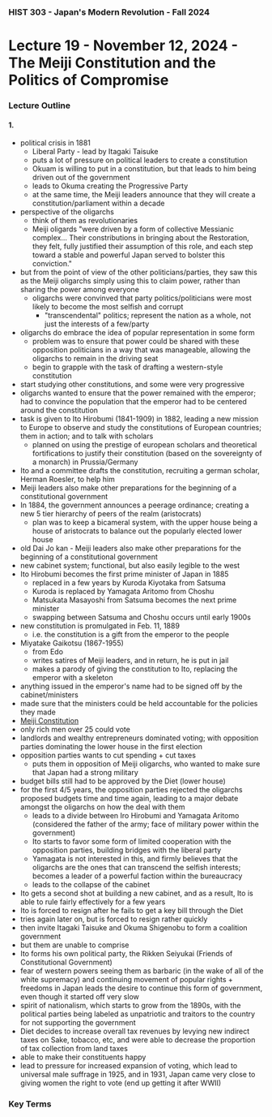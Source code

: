 ### HIST 303 - Japan's Modern Revolution - Fall 2024

[//]: <> (use `gqap` to force wrap text)
[//]: <> (use `:noa w` to save without autoformatting)

# Lecture 19 - November 12, 2024 - The Meiji Constitution and the Politics of Compromise

### Lecture Outline

#### 1.

- political crisis in 1881
  - Liberal Party - lead by Itagaki Taisuke
  - puts a lot of pressure on political leaders to create a constitution
  - Okuam is willing to put in a constitution, but that leads to him being driven out of the
    government
  - leads to Okuma creating the Progressive Party
  - at the same time, the Meiji leaders announce that they will create a constitution/parliament
    within a decade
- perspective of the oligarchs
  - think of them as revolutionaries
  - Meiji oligards "were driven by a form of collective Messianic complex... Their constributions in
    bringing about the Restoration, they felt, fully justified their assumption of this role, and each
    step toward a stable and powerful Japan served to bolster this conviction."
- but from the point of view of the other politicians/parties, they saw this as the Meiji oligarchs
  simply using this to claim power, rather than sharing the power among everyone
  - oligarchs were convinved that party politics/politicians were most likely to become the most
    selfish and corrupt
    - "transcendental" politics; represent the nation as a whole, not just the interests of a
      few/party
- oligarchs do embrace the idea of popular representation in some form
  - problem was to ensure that power could be shared with these opposition politicians in a way that
    was manageable, allowing the oligarchs to remain in the driving seat
  - begin to grapple with the task of drafting a western-style constitution
- start studying other constitutions, and some were very progressive
- oligarchs wanted to ensure that the power remained with the emperor; had to convince the
  population that the emperor had to be centered around the constitution
- task is given to Ito Hirobumi (1841-1909) in 1882, leading a new mission to Europe to observe and
  study the constitutions of European countries; them in action; and to talk with scholars
  - planned on using the prestige of european scholars and theoretical fortifications to justify
    their constitution (based on the sovereignty of a monarch) in Prussia/Germany
- Ito and a committee drafts the constitution, recruiting a german scholar, Herman Roesler, to help him
- Meiji leaders also make other preparations for the beginning of a constitutional government
- In 1884, the government announces a peerage ordinance; creating a new 5 tier hierarchy of peers of
  the realm (aristocrats)
  - plan was to keep a bicameral system, with the upper house being a house of aristocrats to
    balance out the popularly elected lower house
- old Dai Jo kan - Meiji leaders also make other preparations for the beginning of a constitutional
  government
- new cabinet system; functional, but also easily legible to the west
- Ito Hirobumi becomes the first prime minister of Japan in 1885
  - replaced in a few years by Kuroda Kiyotaka from Satsuma
  - Kuroda is replaced by Yamagata Aritomo from Choshu
  - Matsukata Masayoshi from Satsuma becomes the next prime minister
  - swapping between Satsuma and Choshu occurs until early 1900s
- new constitution is promulgated in Feb. 11, 1889
  - i.e. the constitution is a gift from the emperor to the people
- Miyatake Gaikotsu (1867-1955)
  - from Edo
  - writes satires of Meiji leaders, and in return, he is put in jail
  - makes a parody of giving the constitution to Ito, replacing the emperor with a skeleton
- anything issued in the emperor's name had to be signed off by the cabinet/ministers
- made sure that the ministers could be held accountable for the policies they made
- [Meiji Constitution](https://www.ndl.go.jp/constitution/e/etc/c02.html)
- only rich men over 25 could vote
- landlords and wealthy entrepreneurs dominated voting; with opposition parties dominating the lower
  house in the first election
- opposition parties wants to cut spending + cut taxes
  - puts them in opposition of Meiji oligarchs, who wanted to make sure that Japan had a strong
    military
- budget bills still had to be approved by the Diet (lower house)
- for the first 4/5 years, the opposition parties rejected the oligarchs proposed budgets time and
  time again, leading to a major debate amongst the oligarchs on how the deal with them
  - leads to a divide between Iro Hirobumi and Yamagata Aritomo (considered the father of the army;
    face of military power within the government)
  - Ito starts to favor some form of limited cooperation with the opposition parties, building
    bridges with the liberal party
  - Yamagata is not interested in this, and firmly believes that the oligarchs are the ones that can
    transcend the selfish interests; becomes a leader of a powerful faction within the bureaucracy
  - leads to the collapse of the cabinet
- Ito gets a second shot at building a new cabinet, and as a result, Ito is able to rule fairly effectively for a few years
- Ito is forced to resign after he fails to get a key bill through the Diet
- tries again later on, but is forced to resign rather quickly
- then invite Itagaki Taisuke and Okuma Shigenobu to form a coalition government
- but them are unable to comprise
- Ito forms his own political party, the Rikken Seiyukai (Friends of Constitutional Government)
- fear of western powers seeing them as barbaric (in the wake of all of the white supremacy) and
  continuing movement of popular rights + freedoms in Japan leads the desire to continue this form of
  government, even though it started off very slow
- spirit of nationalism, which starts to grow from the 1890s, with the political parties being
  labeled as unpatriotic and traitors to the country for not supporting the government
- Diet decides to increase overall tax revenues by levying new indirect taxes on Sake, tobacco, etc,
  and were able to decrease the proportion of tax collection from land taxes
- able to make their constituents happy
- lead to pressure for increased expansion of voting, which lead to universal male suffrage in 1925,
  and in 1931, Japan came very close to giving women the right to vote (end up getting it after WWII)

### Key Terms
